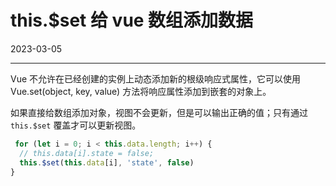 # this.$set 给 vue 数组添加数据

2023-03-05  


---


Vue 不允许在已经创建的实例上动态添加新的根级响应式属性，它可以使用 Vue.set(object, key, value) 方法将响应属性添加到嵌套的对象上。

如果直接给数组添加对象，视图不会更新，但是可以输出正确的值；只有通过 `this.$set` 覆盖才可以更新视图。

```js
 for (let i = 0; i < this.data.length; i++) {
  // this.data[i].state = false;
  this.$set(this.data[i], 'state', false)
}
```